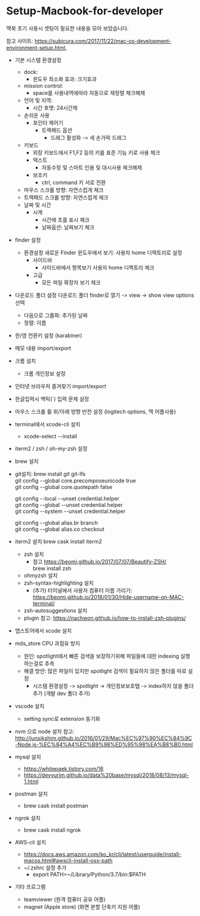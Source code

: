 # Setup-Macbook-for-developer
맥북 초기 사용시 셋팅이 필요한 내용을 모아 보았습니다.

참고 사이트: https://subicura.com/2017/11/22/mac-os-development-environment-setup.html,


- 기본 시스템 환경설정
  - dock:
    - 윈도우 최소화 효과: 크기효과
  - mission control:
    - space를 사용내역에따라 자동으로 재정렬 체크해제
  - 언어 및 지역:
    - 시간 포맷: 24시간제
  - 손쉬운 사용
    - 포인터 제어기
      - 트랙패드 옵션
        - 드래그 활성화 -> 세 손가락 드래그
  - 키보드
    - 외장 키보드에서 F1,F2 등의 키를 표준 기능 키로 사용 체크
    - 텍스트
      - 자동수정 및 스마트 인용 및 대시사용 체크해제
    - 보조키
      - ctrl, command 키 서로 전환
  - 마우스
    스크롤 방향: 자연스럽게 체크
  - 트랙패드 
     스크롤 방향: 자연스럽게 체크
  - 날짜 및 시간
    - 시계
      - 시간에 초를 표시 체크
      - 날짜옵션: 날짜보기 체크
- finder 설정
  - 환경설정
    새로운 Finder 윈도우에서 보기: 사용자 home 디렉토리로 설정
    - 사이드바
      - 사이드바에서 항목보기 사용자 home 디렉토리 체크
    - 고급
      - 모든 파일 확장자 보기 체크
- 다운로드 폴더 설정
  다운로드 폴더 finder로 열기 -> view -> show view options 선택
    - 다음으로 그룹화: 추가된 날짜
    - 정렬: 이름
  
- 한/영 전환키 설정 (karabiner)
- 메모 내용 import/export
- 크롬 설치
  - 크롬 개인정보 설정
- 인터넷 브라우저 즐겨찾기 import/export
- 한글입력시 백틱(`) 입력 문제 설정
- 마우스 스크롤 휠 위/아래 방향 반전 설정 (logitech options, 맥 어플사용)
- terminal에서 xcode-cli 설치
  - xcode-select --install
- iterm2 / zsh / oh-my-zsh 설정
- brew 설치
- git설치: brew install git git-lfs  
  git config --global core.precomposeunicode true  
  git config --global core.quotepath false  
    
  git config --local --unset credential.helper  
  git config --global --unset credential.helper  
  git config --system --unset credential.helper  
  
  git config --global alias.br branch  
  git config --global alias.co checkout  
- iterm2 설치
  brew cask install iterm2
  - zsh 설치
    - 참고 https://beomi.github.io/2017/07/07/Beautify-ZSH/  
    brew install zsh
  - ohmyzsh 설치
  - zsh-syntax-highlighting 설치
    - (추가) 터미널에서 사용자 컴퓨터 이름 가리기: https://beomi.github.io/2018/01/30/Hide-username-on-MAC-terminal/
  - zsh-autosuggestions 설치
  - plugin 참고: https://nachwon.github.io/how-to-install-zsh-plugins/
- 앱스토어에서 xcode 설치

- mds_store CPU 과점유 방지
  - 원인: spotlight에서 빠른 검색을 보장하기위해 파일들에 대한 indexing 실행하는걸로 추측
  - 해결 방안: 많은 파일이 있지만 spotlight 검색이 필요하지 않은 폴더를 따로 설정
    - 시스템 환경설정 -> spotlight -> 개인정보보호탭 -> index하지 않을 폴더 추가 (개발 dev 폴더 추가)
    
- vscode 설치
  - setting sync로 extension 동기화
- nvm 으로 node 설치
  참고: http://junsikshim.github.io/2016/01/29/Mac%EC%97%90%EC%84%9C-Node.js-%EC%84%A4%EC%B9%98%ED%95%98%EA%B8%B0.html

- mysql 설치
  - https://whitepaek.tistory.com/16  
  - https://devyurim.github.io/data%20base/mysql/2018/08/13/mysql-1.html
- postman 설치
  - brew cask install postman
- ngrok 설치
  - brew cask install ngrok
  
- AWS-cli 설치
  - https://docs.aws.amazon.com/ko_kr/cli/latest/userguide/install-macos.html#awscli-install-osx-path
  - ~/.zshrc 설정 추가
    - export PATH=~/Library/Python/3.7/bin:$PATH

- 기타 프로그램
  - teamviewer (원격 컴퓨터 공유 어플)
  - magnet (Apple store) (화면 분할 단축키 지원 어플) 
